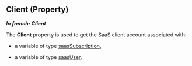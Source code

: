 
## Client (Property)

***In french: Client***
	



<a name="XUse"></a>
<a name="Use"></a>
<a name="description"></a>
The **Client** property is used to get the SaaS client account associated with:

- a variable of type [saasSubscription](../WDLang3/1000019088.md),

- a variable of type [saasUser](../WDLang3/1000019083.md).




